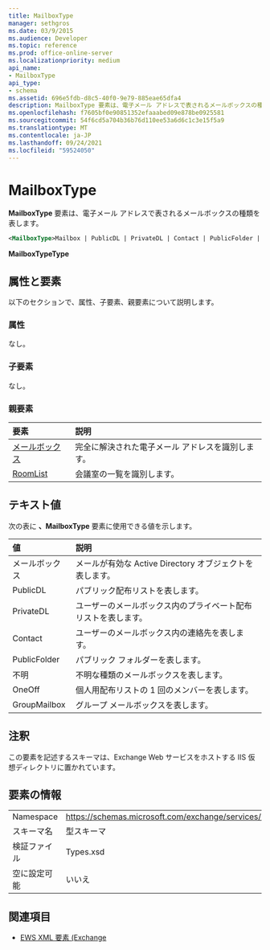 ```yaml
---
title: MailboxType
manager: sethgros
ms.date: 03/9/2015
ms.audience: Developer
ms.topic: reference
ms.prod: office-online-server
ms.localizationpriority: medium
api_name:
- MailboxType
api_type:
- schema
ms.assetid: 696e5fdb-d8c5-40f0-9e79-885eae65dfa4
description: MailboxType 要素は、電子メール アドレスで表されるメールボックスの種類を表します。
ms.openlocfilehash: f7605bf0e90851352efaaabed09e878be0925581
ms.sourcegitcommit: 54f6cd5a704b36b76d110ee53a6d6c1c3e15f5a9
ms.translationtype: MT
ms.contentlocale: ja-JP
ms.lasthandoff: 09/24/2021
ms.locfileid: "59524050"
---
```

# <a name="mailboxtype"></a>MailboxType

**MailboxType** 要素は、電子メール アドレスで表されるメールボックスの種類を表します。 
  
```XML
<MailboxType>Mailbox | PublicDL | PrivateDL | Contact | PublicFolder | Unknown | OneOff | GroupMailbox</MailboxType>
```

**MailboxTypeType**

## <a name="attributes-and-elements"></a>属性と要素

以下のセクションで、属性、子要素、親要素について説明します。
  
### <a name="attributes"></a>属性

なし。
  
### <a name="child-elements"></a>子要素

なし。
  
### <a name="parent-elements"></a>親要素

|**要素**|**説明**|
|:-----|:-----|
|[メールボックス](mailbox.md) <br/> |完全に解決された電子メール アドレスを識別します。  <br/> |
|[RoomList](roomlist.md) <br/> |会議室の一覧を識別します。  <br/> |
   
## <a name="text-value"></a>テキスト値

次の表に **、MailboxType** 要素に使用できる値を示します。 
  
|**値**|**説明**|
|:-----|:-----|
|メールボックス  <br/> |メールが有効な Active Directory オブジェクトを表します。  <br/> |
|PublicDL  <br/> |パブリック配布リストを表します。  <br/> |
|PrivateDL  <br/> |ユーザーのメールボックス内のプライベート配布リストを表します。  <br/> |
|Contact  <br/> |ユーザーのメールボックス内の連絡先を表します。  <br/> |
|PublicFolder  <br/> |パブリック フォルダーを表します。  <br/> |
|不明  <br/> |不明な種類のメールボックスを表します。  <br/> |
|OneOff  <br/> |個人用配布リストの 1 回のメンバーを表します。  <br/> |
|GroupMailbox  <br/> |グループ メールボックスを表します。  <br/> |
   
## <a name="remarks"></a>注釈

この要素を記述するスキーマは、Exchange Web サービスをホストする IIS 仮想ディレクトリに置かれています。
  
## <a name="element-information"></a>要素の情報

|||
|:-----|:-----|
|Namespace  <br/> |https://schemas.microsoft.com/exchange/services/2006/types  <br/> |
|スキーマ名  <br/> |型スキーマ  <br/> |
|検証ファイル  <br/> |Types.xsd  <br/> |
|空に設定可能  <br/> |いいえ  <br/> |
   
## <a name="see-also"></a>関連項目

- [EWS XML 要素 (Exchange](ews-xml-elements-in-exchange.md)

